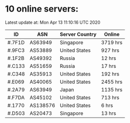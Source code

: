 # 10 online servers:

Latest update at: Mon Apr 13 11:10:16 UTC 2020

| ID | ASN | Server Country | Online |
| -- | --- | -------------- | ------ |
| #.7F1D | AS63949 | Singapore | 3719 hrs |
| #.9FC3 | AS53889 | United States | 927 hrs |
| #.1F2B | AS49392 | Russia | 12 hrs |
| #.C133 | AS51659 | Russia | 17 hrs |
| #.C348 | AS35913 | United States | 192 hrs |
| #.E069 | AS40065 | United States | 2455 hrs |
| #.2A79 | AS63949 | Japan | 1135 hrs |
| #.F7DA | AS45102 | United States | 713 hrs |
| #.1770 | AS138576 | United States | 6 hrs |
| #.D503 | AS20473 | Singapore | 13 hrs |


